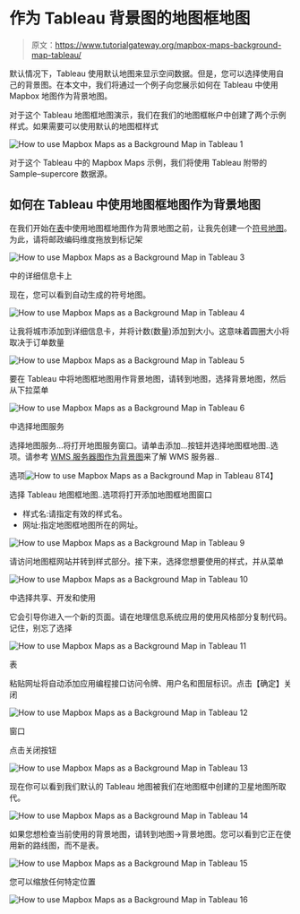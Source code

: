 # 作为 Tableau 背景图的地图框地图

> 原文：<https://www.tutorialgateway.org/mapbox-maps-background-map-tableau/>

默认情况下，Tableau 使用默认地图来显示空间数据。但是，您可以选择使用自己的背景图。在本文中，我们将通过一个例子向您展示如何在 Tableau 中使用 Mapbox 地图作为背景地图。

对于这个 Tableau 地图框地图演示，我们在我们的地图框帐户中创建了两个示例样式。如果需要可以使用默认的地图框样式

![How to use Mapbox Maps as a Background Map in Tableau 1](img/1d90b2d7521ccfc6aad35704aec10d4c.png)

对于这个 Tableau 中的 Mapbox Maps 示例，我们将使用 Tableau 附带的 Sample–supercore 数据源。

## 如何在 Tableau 中使用地图框地图作为背景地图

在我们开始在[表](https://www.tutorialgateway.org/tableau/)中使用地图框地图作为背景地图之前，让我先创建一个[符号地图](https://www.tutorialgateway.org/how-to-create-a-map-in-tableau/)。为此，请将邮政编码维度拖放到标记架

![How to use Mapbox Maps as a Background Map in Tableau 3](img/f9fd0d5f48a7bdca679a5aec5473571e.png)

中的详细信息卡上

现在，您可以看到自动生成的符号地图。

![How to use Mapbox Maps as a Background Map in Tableau 4](img/305c90ace3251141b917040eed0fa7c2.png)

让我将城市添加到详细信息卡，并将计数(数量)添加到大小。这意味着圆圈大小将取决于订单数量

![How to use Mapbox Maps as a Background Map in Tableau 5](img/23f24dad1f3bab817a2cd46fa7211547.png)

要在 Tableau 中将地图框地图用作背景地图，请转到地图，选择背景地图，然后从下拉菜单

![How to use Mapbox Maps as a Background Map in Tableau 6](img/8589dd80749a18eb5103df730a7e1ad3.png)

中选择地图服务

选择地图服务…将打开地图服务窗口。请单击添加…按钮并选择地图框地图..选项。请参考 [WMS 服务器图作为背景图](https://www.tutorialgateway.org/wms-server-map-as-a-background-map-in-tableau/)来了解 WMS 服务器..

选项![How to use Mapbox Maps as a Background Map in Tableau 8](img/ae39a9eeaf769cd251eb1faf98c39268.png)T4】

选择 Tableau 地图框地图..选项将打开添加地图框地图窗口

*   样式名:请指定有效的样式名。
*   网址:指定地图框地图所在的网址。

![How to use Mapbox Maps as a Background Map in Tableau 9](img/8d4a738d4d4e7610138bf38390f4f89a.png)

请访问地图框网站并转到样式部分。接下来，选择您想要使用的样式，并从菜单

![How to use Mapbox Maps as a Background Map in Tableau 10](img/99eeb21e570493fe9664539d18a48715.png)

中选择共享、开发和使用

它会引导你进入一个新的页面。请在地理信息系统应用的使用风格部分复制代码。记住，别忘了选择

![How to use Mapbox Maps as a Background Map in Tableau 11](img/2973bbc8c1874bfacf4dafb3ba0167e3.png)

表

粘贴网址将自动添加应用编程接口访问令牌、用户名和图层标识。点击【确定】关闭

![How to use Mapbox Maps as a Background Map in Tableau 12](img/92c9e995ec80de2ed0b43c9cf5933c4d.png)

窗口

点击关闭按钮

![How to use Mapbox Maps as a Background Map in Tableau 13](img/a93efa1c3c9fd91e51eaf52b6cc73760.png)

现在你可以看到我们默认的 Tableau 地图被我们在地图框中创建的卫星地图所取代。

![How to use Mapbox Maps as a Background Map in Tableau 14](img/63cdbe30a8fe34002576e2c1181a93c9.png)

如果您想检查当前使用的背景地图，请转到地图->背景地图。您可以看到它正在使用新的路线图，而不是表。

![How to use Mapbox Maps as a Background Map in Tableau 15](img/5e22e655420c1e7fde9e01c49eba9390.png)

您可以缩放任何特定位置

![How to use Mapbox Maps as a Background Map in Tableau 16](img/661db5559900e1c905b527ae1e438587.png)